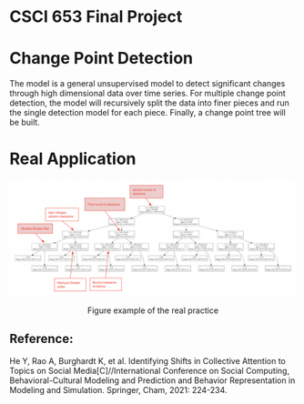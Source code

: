 # CSCI 653 Final Project

# Change Point Detection
The model is a general unsupervised model to detect significant changes through high dimensional data over time series. For multiple change point detection, the model will recursively split the data into finer pieces and run the single detection model for each piece. Finally, a change point tree will be built.

# Real Application
![Alt Text](https://github.com/ChenK7166/CSCI-653/blob/main/example.png)
<p align="center">
    Figure example of the real practice
</p>


## Reference:
He Y, Rao A, Burghardt K, et al. Identifying Shifts in Collective Attention to Topics on Social Media[C]//International Conference on Social Computing, Behavioral-Cultural Modeling and Prediction and Behavior Representation in Modeling and Simulation. Springer, Cham, 2021: 224-234.




